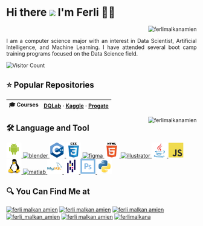 # Hi there <img src="https://github.com/TheDudeThatCode/TheDudeThatCode/blob/master/Assets/Hi.gif" width="30px"> I'm Ferli 🧑🏻

<p>&nbsp;<img align="right" src="https://github-readme-stats.vercel.app/api?username=ferlimalkanamien&show_icons=true&locale=en&theme=tokyonight" alt="ferlimalkanamien" /></p>

<p align="justify">
  I am a computer science major with an interest in Data Scientist, Artificial Intelligence, and Machine Learning. I have attended several boot camp training programs focused on the Data Science field.
</p>

<!-- ## 👁‍🗨 Visitors Count -->

![Visitor Count](https://profile-counter.glitch.me/{FerliMalkanAmien}/count.svg)

 ## ⭐ Popular Repositories

| 🎓 Courses | [DQLab](https://github.com/FerliMalkanAmien/DQLab) · [Kaggle](https://github.com/FerliMalkanAmien/Kaggle) · [Progate](https://github.com/FerliMalkanAmien/Progate) |
|:--------|:--------------------|

<p><img align="right" src="https://github-readme-stats.vercel.app/api/top-langs?username=ferlimalkanamien&show_icons=true&locale=en&layout=compact&theme=tokyonight" alt="ferlimalkanamien" /></p>

## 🛠️ Language and Tool
<p align="left">
<a href="https://developer.android.com" target="_blank" rel="noreferrer"> <img src="https://raw.githubusercontent.com/devicons/devicon/master/icons/android/android-original-wordmark.svg" alt="android" width="40" height="40"/> </a> <a href="https://www.blender.org/" target="_blank" rel="noreferrer"> <img src="https://download.blender.org/branding/community/blender_community_badge_white.svg" alt="blender" width="40" height="40"/> </a> <a href="https://www.w3schools.com/cpp/" target="_blank" rel="noreferrer"> <img src="https://raw.githubusercontent.com/devicons/devicon/master/icons/cplusplus/cplusplus-original.svg" alt="cplusplus" width="40" height="40"/> </a> <a href="https://www.w3schools.com/css/" target="_blank" rel="noreferrer"> <img src="https://raw.githubusercontent.com/devicons/devicon/master/icons/css3/css3-original-wordmark.svg" alt="css3" width="40" height="40"/> </a> <a href="https://www.figma.com/" target="_blank" rel="noreferrer"> <img src="https://www.vectorlogo.zone/logos/figma/figma-icon.svg" alt="figma" width="40" height="40"/> </a> <a href="https://www.w3.org/html/" target="_blank" rel="noreferrer"> <img src="https://raw.githubusercontent.com/devicons/devicon/master/icons/html5/html5-original-wordmark.svg" alt="html5" width="40" height="40"/> </a> <a href="https://www.adobe.com/in/products/illustrator.html" target="_blank" rel="noreferrer"> <img src="https://www.vectorlogo.zone/logos/adobe_illustrator/adobe_illustrator-icon.svg" alt="illustrator" width="40" height="40"/> </a> <a href="https://www.java.com" target="_blank" rel="noreferrer"> <img src="https://raw.githubusercontent.com/devicons/devicon/master/icons/java/java-original.svg" alt="java" width="40" height="40"/> </a> <a href="https://developer.mozilla.org/en-US/docs/Web/JavaScript" target="_blank" rel="noreferrer"> <img src="https://raw.githubusercontent.com/devicons/devicon/master/icons/javascript/javascript-original.svg" alt="javascript" width="40" height="40"/> </a> <a href="https://www.linux.org/" target="_blank" rel="noreferrer"> <img src="https://raw.githubusercontent.com/devicons/devicon/master/icons/linux/linux-original.svg" alt="linux" width="40" height="40"/> </a> <a href="https://www.mathworks.com/" target="_blank" rel="noreferrer"> <img src="https://upload.wikimedia.org/wikipedia/commons/2/21/Matlab_Logo.png" alt="matlab" width="40" height="40"/> </a> <a href="https://www.mysql.com/" target="_blank" rel="noreferrer"> <img src="https://raw.githubusercontent.com/devicons/devicon/master/icons/mysql/mysql-original-wordmark.svg" alt="mysql" width="40" height="40"/> </a> <a href="https://pandas.pydata.org/" target="_blank" rel="noreferrer"> <img src="https://raw.githubusercontent.com/devicons/devicon/2ae2a900d2f041da66e950e4d48052658d850630/icons/pandas/pandas-original.svg" alt="pandas" width="40" height="40"/> </a> <a href="https://www.photoshop.com/en" target="_blank" rel="noreferrer"> <img src="https://raw.githubusercontent.com/devicons/devicon/master/icons/photoshop/photoshop-line.svg" alt="photoshop" width="40" height="40"/> </a> <a href="https://www.python.org" target="_blank" rel="noreferrer"> <img src="https://raw.githubusercontent.com/devicons/devicon/master/icons/python/python-original.svg" alt="python" width="40" height="40"/> </a> </p>

## 🔍 You Can Find Me at
<p align="left">
<a href="https://www.linkedin.com/in/ferli-malkan-amien-b2b738229/" target="blank"><img align="center" src="https://raw.githubusercontent.com/rahuldkjain/github-profile-readme-generator/master/src/images/icons/Social/linked-in-alt.svg" alt="ferli malkan amien" height="30" width="40" /></a>
<a href="https://kaggle.com/Ferli Malkan Amien" target="blank"><img align="center" src="https://raw.githubusercontent.com/rahuldkjain/github-profile-readme-generator/master/src/images/icons/Social/kaggle.svg" alt="ferli malkan amien" height="30" width="40" /></a>
<a href="https://fb.com/ferli malkan amien" target="blank"><img align="center" src="https://raw.githubusercontent.com/rahuldkjain/github-profile-readme-generator/master/src/images/icons/Social/facebook.svg" alt="ferli malkan amien" height="30" width="40" /></a>
<a href="https://instagram.com/ferli_malkan_amien" target="blank"><img align="center" src="https://raw.githubusercontent.com/rahuldkjain/github-profile-readme-generator/master/src/images/icons/Social/instagram.svg" alt="ferli_malkan_amien" height="30" width="40" /></a>
<a href="https://www.youtube.com/c/ferli malkan amien" target="blank"><img align="center" src="https://raw.githubusercontent.com/rahuldkjain/github-profile-readme-generator/master/src/images/icons/Social/youtube.svg" alt="ferli malkan amien" height="30" width="40" /></a>
<a href="https://www.hackerrank.com/ferlimalkana" target="blank"><img align="center" src="https://raw.githubusercontent.com/rahuldkjain/github-profile-readme-generator/master/src/images/icons/Social/hackerrank.svg" alt="ferlimalkana" height="30" width="40" /></a>
</p>
